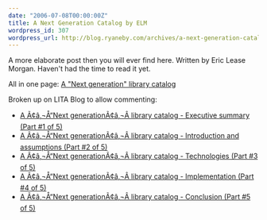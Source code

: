 ```yaml
---
date: "2006-07-08T00:00:00Z"
title: A Next Generation Catalog by ELM
wordpress_id: 307
wordpress_url: http://blog.ryaneby.com/archives/a-next-generation-catalog-by-elm/
---
```

A more elaborate post then you will ever find here. Written by Eric Lease Morgan. Haven't had the time to read it yet.

All in one page: <a href="http://dewey.library.nd.edu/morgan/ngc/">A "Next generation" library catalog</a>

Broken up on LITA Blog to allow commenting:

<ul>
<li><a href="http://litablog.org/2006/07/07/a-next-generation-library-catalog-executive-summary-part-1-of-5/">A Ã¢â‚¬Å“Next generationÃ¢â‚¬Â library catalog - Executive summary (Part #1 of 5)</a></li>
<li><a href="http://litablog.org/2006/07/07/a-next-generation-library-catalog-introduction-and-assumptions-part-2-of-5/">A Ã¢â‚¬Å“Next generationÃ¢â‚¬Â library catalog - Introduction and assumptions (Part #2 of 5)</a></li>
<li><a href="http://litablog.org/2006/07/07/a-next-generation-library-catalog-technologies-part-3-of-5/">A Ã¢â‚¬Å“Next generationÃ¢â‚¬Â library catalog - Technologies (Part #3 of 5)</a></li>
<li><a href="http://litablog.org/2006/07/07/a-next-generation-library-catalog-implementation-part-4-of-5/">A Ã¢â‚¬Å“Next generationÃ¢â‚¬Â library catalog - Implementation (Part #4 of 5)</a></li>
<li><a href="http://litablog.org/2006/07/07/a-next-generation-library-catalog-conclusion-part-5-of-5/">A Ã¢â‚¬Å“Next generationÃ¢â‚¬Â library catalog - Conclusion (Part #5 of 5)</a></li>
</ul>
